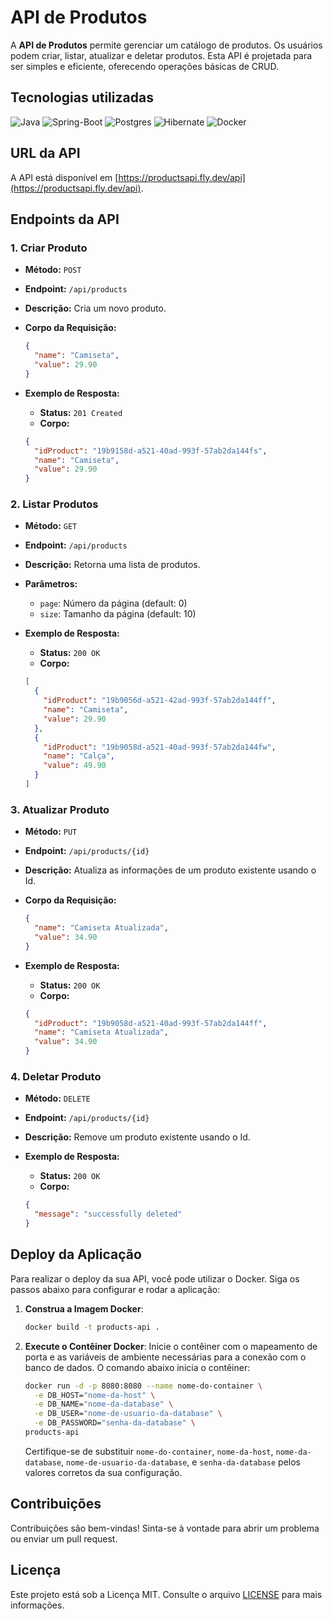 
# API de Produtos

A **API de Produtos** permite gerenciar um catálogo de produtos. Os usuários podem criar, listar, atualizar e deletar produtos. Esta API é projetada para ser simples e eficiente, oferecendo operações básicas de CRUD.

## Tecnologias utilizadas

![Java](https://img.shields.io/badge/java-%23ED8B00.svg?style=for-the-badge&logo=openjdk&logoColor=white)
![Spring-Boot](https://img.shields.io/badge/Spring_Boot-6DB33F?style=for-the-badge&logo=spring-boot&logoColor=white)
![Postgres](https://img.shields.io/badge/PostgreSQL-316192?style=for-the-badge&logo=postgresql&logoColor=white)
![Hibernate](https://img.shields.io/badge/Hibernate-59666C?style=for-the-badge&logo=Hibernate&logoColor=white)
![Docker](https://img.shields.io/badge/docker-%230db7ed.svg?style=for-the-badge&logo=docker&logoColor=white)

## URL da API
A API está disponível em [https://productsapi.fly.dev/api](https://productsapi.fly.dev/api).

## Endpoints da API

### 1. Criar Produto

- **Método:** `POST`
- **Endpoint:** `/api/products`
- **Descrição:** Cria um novo produto.
- **Corpo da Requisição:**

  ```json
  {
    "name": "Camiseta",
    "value": 29.90
  }
  ```

- **Exemplo de Resposta:**
  - **Status:** `201 Created`
  - **Corpo:**

  ```json
  {
    "idProduct": "19b9158d-a521-40ad-993f-57ab2da144fs",
    "name": "Camiseta",
    "value": 29.90
  }
  ```

### 2. Listar Produtos

- **Método:** `GET`
- **Endpoint:** `/api/products`
- **Descrição:** Retorna uma lista de produtos.
- **Parâmetros:**
  - `page`: Número da página (default: 0)
  - `size`: Tamanho da página (default: 10)

- **Exemplo de Resposta:**
  - **Status:** `200 OK`
  - **Corpo:**

  ```json
  [
    {
      "idProduct": "19b9056d-a521-42ad-993f-57ab2da144ff",
      "name": "Camiseta",
      "value": 29.90
    },
    {
      "idProduct": "19b9058d-a521-40ad-993f-57ab2da144fw",
      "name": "Calça",
      "value": 49.90
    }
  ]
  ```

### 3. Atualizar Produto

- **Método:** `PUT`
- **Endpoint:** `/api/products/{id}`
- **Descrição:** Atualiza as informações de um produto existente usando o Id.
- **Corpo da Requisição:**

  ```json
  {
    "name": "Camiseta Atualizada",
    "value": 34.90
  }
  ```

- **Exemplo de Resposta:**
  - **Status:** `200 OK`
  - **Corpo:**

  ```json
  {
    "idProduct": "19b9058d-a521-40ad-993f-57ab2da144ff",
    "name": "Camiseta Atualizada",
    "value": 34.90
  }
  ```

### 4. Deletar Produto

- **Método:** `DELETE`
- **Endpoint:** `/api/products/{id}`
- **Descrição:** Remove um produto existente usando o Id.
- **Exemplo de Resposta:**
  - **Status:** `200 OK`
  - **Corpo:**

  ```json
  {
    "message": "successfully deleted"
  }
  ```

## Deploy da Aplicação

Para realizar o deploy da sua API, você pode utilizar o Docker. Siga os passos abaixo para configurar e rodar a aplicação:

1. **Construa a Imagem Docker**:
   ```bash
   docker build -t products-api .
   ```

2. **Execute o Contêiner Docker**:
   Inicie o contêiner com o mapeamento de porta e as variáveis de ambiente necessárias para a conexão com o banco de dados. O comando abaixo inicia o contêiner:

   ```bash
   docker run -d -p 8080:8080 --name nome-do-container \
     -e DB_HOST="nome-da-host" \
     -e DB_NAME="nome-da-database" \
     -e DB_USER="nome-de-usuario-da-database" \
     -e DB_PASSWORD="senha-da-database" \
   products-api

   ```
   Certifique-se de substituir `nome-do-container`, `nome-da-host`, `nome-da-database`, `nome-de-usuario-da-database`, e `senha-da-database` pelos valores corretos da sua configuração.

## Contribuições

Contribuições são bem-vindas! Sinta-se à vontade para abrir um problema ou enviar um pull request.

## Licença

Este projeto está sob a Licença MIT. Consulte o arquivo [LICENSE](LICENSE) para mais informações.
